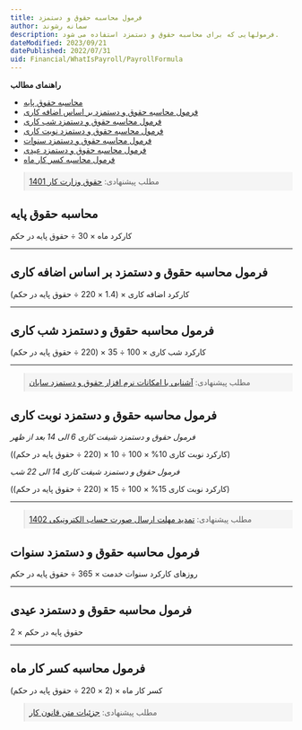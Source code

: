 ```yaml
---
title: فرمول محاسبه حقوق و دستمزد
author: سمانه رشوند  
description: فرمولهایی که برای محاسبه حقوق و دستمزد استفاده می شود.
dateModified: 2023/09/21  
datePublished: 2022/07/31 
uid: Financial/WhatIsPayroll/PayrollFormula  
---
```

**راهنمای مطالب**
- [محاسبه حقوق پایه](#محاسبه-حقوق-پایه)
- [فرمول محاسبه حقوق و دستمزد بر اساس اضافه کاری](#فرمول-محاسبه-حقوق-و-دستمزد-بر-اساس-اضافه-کاری)
- [فرمول محاسبه حقوق و دستمزد شب کاری](#فرمول-محاسبه-حقوق-و-دستمزد-شب-کاری)
- [فرمول محاسبه حقوق و دستمزد نوبت کاری](#فرمول-محاسبه-حقوق-و-دستمزد-نوبت-کاری)
- [فرمول محاسبه حقوق و دستمزد سنوات](#فرمول-محاسبه-حقوق-و-دستمزد-سنوات)
- [فرمول محاسبه حقوق و دستمزد عیدی](#فرمول-محاسبه-حقوق-و-دستمزد-عیدی)
- [فرمول محاسبه کسر کار ماه](#فرمول-محاسبه-کسر-کار-ماه)


<blockquote style="background-color:#f5f5f5; padding:0.5rem">
مطلب پیشنهادی: <a href="https://www.hooshkar.com/Wiki/Payroll/Payroll1401" target="_blank">حقوق وزارت کار 1401
</a></blockquote>

## محاسبه حقوق پایه
کارکرد ماه × 30 ÷ حقوق پایه در حکم

-------------------
## فرمول محاسبه حقوق و دستمزد بر اساس اضافه کاری
کارکرد اضافه کاری × (1.4 × 220 ÷ حقوق پایه در حکم)

-------------------
## فرمول محاسبه حقوق و دستمزد شب کاری
کارکرد شب کاری × 100 ÷ 35 × (220 ÷ حقوق پایه در حکم)

-------------------
<blockquote style="background-color:#f5f5f5; padding:0.5rem">
مطلب پیشنهادی: <a href="https://www.hooshkar.com/Software/Sayan/Module/Payroll" target="_blank">آشنایی با امکانات نرم افزار حقوق و دستمزد سایان
</a>
</blockquote>

## فرمول محاسبه حقوق و دستمزد نوبت کاری

_فرمول حقوق و دستمزد شیفت کاری 6 الی 14 بعد از ظهر_

(کارکرد نوبت کاری 10% × 100 ÷ 10 × (220 ÷ حقوق پایه در حکم))

_فرمول حقوق و دستمزد شیفت کاری 14 الی 22 شب_

(کارکرد نوبت کاری 15% × 100 ÷ 15 × (220 ÷ حقوق پایه در حکم))

-------------------
<blockquote style="background-color:#f5f5f5; padding:0.5rem">
مطلب پیشنهادی: <a href="https://www.hooshkar.com/Wiki/Financial/TaxPayersSystemUpdate" target="_blank">تمدید مهلت ارسال صورت حساب الکترونیکی 1402
</a></blockquote>

## فرمول محاسبه حقوق و دستمزد سنوات
روزهای کارکرد سنوات خدمت × 365 ÷ حقوق پایه در حکم

-------------------
## فرمول محاسبه حقوق و دستمزد عیدی
2 × حقوق پایه در حکم

-------------------
## فرمول محاسبه کسر کار ماه
کسر کار ماه × (2 × 220   ÷ حقوق پایه در حکم)

<blockquote style="background-color:#f5f5f5; padding:0.5rem">
مطلب پیشنهادی: <a href="https://rc.majlis.ir/fa/law/show/99612" target="_blank">جزئیات متن قانون کار
</a></blockquote>


[محاسبه حقوق پایه]: #محاسبه-حقوق-پایه
[فرمول محاسبه حقوق و دستمزد بر اساس اضافه کاری]: #فرمول-محاسبه-حقوق-و-دستمزد-بر-اساس-اضافه-کاری
[فرمول محاسبه حقوق و دستمزد شب کاری]: #فرمول-محاسبه-حقوق-و-دستمزد-شب-کاری
[فرمول محاسبه حقوق و دستمزد نوبت کاری]: #فرمول-محاسبه-حقوق-و-دستمزد-نوبت-کاری
[فرمول محاسبه حقوق و دستمزد سنوات]: #فرمول-محاسبه-حقوق-و-دستمزد-سنوات
[فرمول محاسبه حقوق و دستمزد عیدی]: #فرمول-محاسبه-حقوقو-دستمزد-عیدی
[فرمول محاسبه کسر کار ماه]: #فرمول-محاسبه-کسر-کار-ماه
